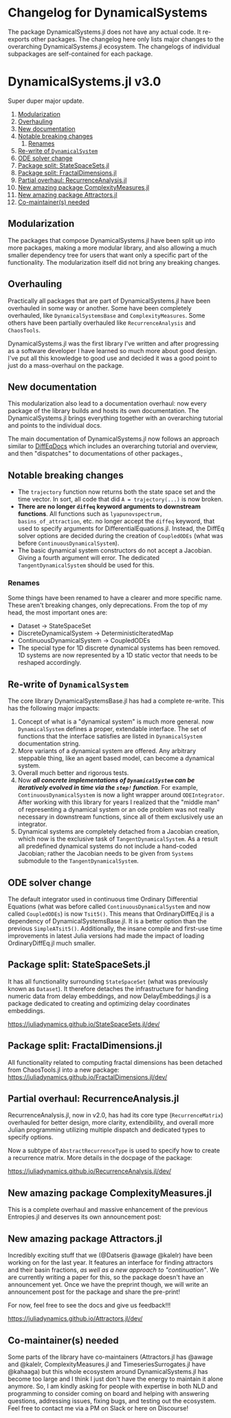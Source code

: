 # Changelog for DynamicalSystems

The package DynamicalSystems.jl does not have any actual code.
It re-exports other packages. The changelog here only lists major changes to the overarching DynamicalSystems.jl ecosystem. The changelogs of individual subpackages are self-contained for each package.

# DynamicalSystems.jl v3.0

Super duper major update.

1. [Modularization](#modularization)
2. [Overhauling](#overhauling)
3. [New documentation](#new-documentation)
4. [Notable breaking changes](#notable-breaking-changes)
   1. [Renames](#renames)
5. [Re-write of `DynamicalSystem`](#re-write-of-dynamicalsystem)
6. [ODE solver change](#ode-solver-change)
7. [Package split: StateSpaceSets.jl](#package-split-statespacesetsjl)
8. [Package split: FractalDimensions.jl](#package-split-fractaldimensionsjl)
9. [Partial overhaul: RecurrenceAnalysis.jl](#partial-overhaul-recurrenceanalysisjl)
10. [New amazing package ComplexityMeasures.jl](#new-amazing-package-complexitymeasuresjl)
11. [New amazing package Attractors.jl](#new-amazing-package-attractorsjl)
12. [Co-maintainer(s) needed](#co-maintainers-needed)

## Modularization

The packages that compose DynamicalSystems.jl have been split up into more packages, making a more modular library, and also allowing a much smaller dependency tree for users that want only a specific part of the functionality.
The modularization itself did not bring any breaking changes.

## Overhauling

Practically all packages that are part of DynamicalSystems.jl have been overhauled in some way or another. Some have been completely overhauled, like `DynamicalSystemsBase` and `ComplexityMeasures`. Some others have been partially overhauled like `RecurrenceAnalysis` and `ChaosTools`.

DynamicalSystems.jl was the first library I've written and after progressing as a software developer I have learned so much more about good design. I've put all this knowledge to good use and decided it was a good point to just do a mass-overhaul on the package.

## New documentation

This modularization also lead to a documentation overhaul: now every package of the library builds and hosts its own documentation. The DynamicalSystems.jl brings everything together with an overarching tutorial and points to the individual docs.

The main documentation of DynamicalSystems.jl now follows an approach similar to [DiffEqDocs](https://docs.sciml.ai/DiffEqDocs/stable/) which includes an overarching tutorial and overview, and then "dispatches" to documentations of other packages.,

## Notable breaking changes

- The `trajectory` function now returns both the state space set and the time vector. In sort, all code that did `A = trajectory(...)` is now broken.
- **There are no longer `diffeq` keyword arguments to downstream functions**. All functions such as `lyapunovspectrum, basins_of_attraction`, etc. no longer accept the `diffeq` keyword, that used to specify arguments for DifferentialEquations.jl. Instead, the DiffEq solver options are decided during the creation of `CoupledODEs` (what was before `ContinuousDynamicalSystem`).
- The basic dynamical system constructors do not accept a Jacobian. Giving a fourth argument will error. The dedicated `TangentDynamicalSystem` should be used for this.

### Renames

Some things have been renamed to have a clearer and more specific name. These aren't breaking changes, only deprecations. From the top of my head, the most important ones are:

- Dataset -> StateSpaceSet
- DiscreteDynamicalSystem -> DeterministicIteratedMap
- ContinuousDynamicalSystem -> CoupledODEs
- The special type for 1D discrete dynamical systems has been removed. 1D systems are now represented by a 1D static vector that needs to be reshaped accordingly.


## Re-write of `DynamicalSystem`

The core library DynamicalSystemsBase.jl has had a complete re-write. This has the following major impacts:

1. Concept of what is a "dynamical system" is much more general. now `DynamicalSystem` defines a proper, extendable interface. The set of functions that the interface satisfies are listed in `DynamicalSystem` documentation string.
2. More variants of a dynamical system are offered. Any arbitrary steppable thing, like an agent based model, can become a dynamical system.
3. Overall much better and rigorous tests.
3. Now **_all concrete implementations of `DynamicalSystem` can be iteratively evolved in time via the `step!` function_**. For example, `ContinuousDynamicalSystem` is now a light wrapper around `ODEIntegrator`. After working with this library for years I realized that the "middle man" of representing a dynamical system or an ode problem was not really necessary in downstream functions, since all of them exclusively use an integrator.
4. Dynamical systems are completely detached from a Jacobian creation, which now is the exclusive task of `TangentDynamicalSystem`. As a result all predefined dynamical systems do not include a hand-coded Jacobian; rather the Jacobian needs to be given from `Systems` submodule to the `TangentDynamicalSystem`.


## ODE solver change

The default integrator used in continuous time Ordinary Differential Equations (what was before called `ContinuousDynamicalSystem` and now called `CoupledODEs`) is now `Tsit5()`. This means that OrdinaryDiffEq.jl is a dependency of DynamicalSystemsBase.jl. It is a better option than the previous `SimpleATsit5()`. Additionally, the insane compile and first-use time improvements in latest Julia versions had made the impact of loading OrdinaryDiffEq.jl much smaller.

## Package split: StateSpaceSets.jl

It has all functionality surrounding `StateSpaceSet` (what was previously known as `Dataset`). It therefore detaches the infrastructure for handing numeric data from delay embeddings, and now DelayEmbeddings.jl is a package dedicated to creating and optimizing delay coordinates embeddings.

https://juliadynamics.github.io/StateSpaceSets.jl/dev/

## Package split: FractalDimensions.jl

All functionality related to computing fractal dimensions has been detached from ChaosTools.jl into a new package: https://juliadynamics.github.io/FractalDimensions.jl/dev/

## Partial overhaul: RecurrenceAnalysis.jl

RecurrenceAnalysis.jl, now in v2.0, has had its core type (`RecurrenceMatrix`) overhauled for better design, more clarity, extendibility, and overall more Julian programming utilizing multiple dispatch and dedicated types to specify options.

Now a subtype of `AbstractRecurrenceType` is used to specify how to create a recurrence matrix. More details in the docpage of the package:

https://juliadynamics.github.io/RecurrenceAnalysis.jl/dev/

## New amazing package ComplexityMeasures.jl

This is a complete overhaul and massive enhancement of the previous Entropies.jl and deserves its own announcement post:

## New amazing package Attractors.jl

Incredibly exciting stuff that we (@Datseris @awage @kalelr) have been working on for the last year. It features an interface for finding attractors and their basin fractions, _as well as a new approach to "continuation"_. We are currently writing a paper for this, so the package doesn't have an announcement yet. Once we have the preprint though, we will write an announcement post for the package and share the pre-print!

For now, feel free to see the docs and give us feedback!!!

https://juliadynamics.github.io/Attractors.jl/dev/

## Co-maintainer(s) needed

Some parts of the library have co-maintainers (Attractors.jl has @awage and @kalelr, ComplexityMeasures.jl and TimeseriesSurrogates.jl have @kahaaga) but this whole ecosystem around DynamicalSystems.jl has become too large and I think I just don't have the energy to maintain it alone anymore. So, I am kindly asking for people with expertise in both NLD and programming to consider coming on board and helping with answering questions, addressing issues, fixing bugs, and testing out the ecosystem. Feel free to contact me via a PM on Slack or here on Discourse!